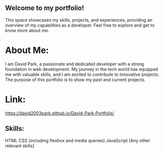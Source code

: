 ## Welcome to my portfolio! 
This space showcases my skills, projects, and experiences, providing an overview of my capabilities as a developer. Feel free to explore and get to know more about me.

# About Me:
I am David Park, a passionate and dedicated developer with a strong foundation in web development. My journey in the tech world has equipped me with valuable skills, and I am excited to contribute to innovative projects.
The purpose of this portfolio is to show my past and current projects. 

# Link:
https://david2003park.github.io/David-Park-Portfolio/
## Skills:
HTML
CSS (including flexbox and media queries)
JavaScript
[Any other relevant skills]
